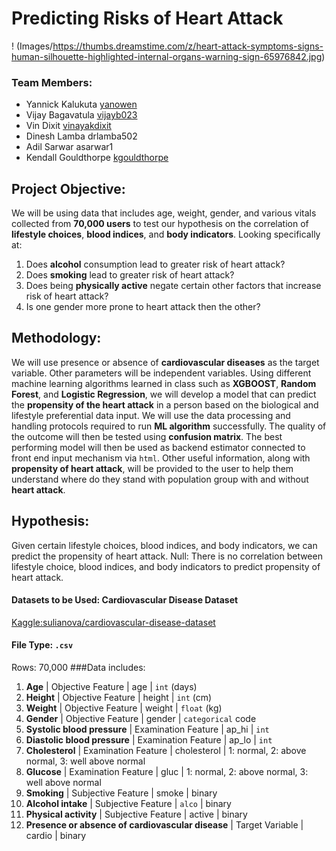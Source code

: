 # Predicting Risks of Heart Attack 

! (Images/https://thumbs.dreamstime.com/z/heart-attack-symptoms-signs-human-silhouette-highlighted-internal-organs-warning-sign-65976842.jpg)

### Team Members: 
* Yannick Kalukuta	[yanowen](https://github.com/Yanrice)
* Vijay Bagavatula	[vijayb023](https://github.com/Vijayb023)
* Vin Dixit	                 [vinayakdixit](https://github.com/vinayakdixit)
* Dinesh Lamba	drlamba502
* Adil Sarwar	asarwar1
* Kendall Gouldthorpe  [kgouldthorpe](https://github.com/kgouldthorpe)

## Project Objective: 

We will be using data that includes age, weight, gender, and various vitals collected from **70,000 users** to test our hypothesis on the correlation of **lifestyle choices**, **blood indices**, and **body indicators**. 
Looking specifically at:
1. Does **alcohol** consumption lead to greater risk of heart attack?
2. Does **smoking** lead to greater risk of heart attack?
3. Does being **physically active** negate certain other factors that increase risk of heart attack?
4. Is one gender more prone to heart attack then the other?

## Methodology:
We will use presence or absence of **cardiovascular diseases** as the target variable. Other parameters will be independent variables. Using different machine learning algorithms learned in class such as **XGBOOST**, **Random Forest**, and **Logistic Regression**, we will develop a model that can predict the **propensity of the heart attack** in a person based on the biological and lifestyle preferential data input.
We will use the data processing and handling protocols required to run **ML algorithm** successfully. The quality of the outcome will then be tested using **confusion matrix**. The best performing model will then be used as backend estimator connected to front end input mechanism via `html`. Other useful information, along with **propensity of heart attack**, will be provided to the user to help them understand where do they stand with population group with and without **heart attack**.


## Hypothesis: 
Given certain lifestyle choices, blood indices, and body indicators, we can predict the propensity of heart attack.
Null:
There is no correlation between lifestyle choice, blood indices, and body indicators to predict propensity of heart attack.
#### Datasets to be Used:  Cardiovascular Disease Dataset
[Kaggle:sulianova/cardiovascular-disease-dataset](https://www.kaggle.com/sulianova/cardiovascular-disease-dataset)
#### File Type: `.csv`
Rows: 70,000
###Data includes:
1. **Age** | Objective Feature | age | `int` (days)
2. **Height** | Objective Feature | height | `int` (cm) 
3. **Weight** | Objective Feature | weight | `float` (kg) 
4. **Gender** | Objective Feature | gender | `categorical` code 
5. **Systolic blood pressure** | Examination Feature | ap_hi | `int`
6. **Diastolic blood pressure** | Examination Feature | ap_lo | `int` 
7. **Cholesterol** | Examination Feature | cholesterol | 1: normal, 2: above normal, 3: well above normal 
8. **Glucose** | Examination Feature | gluc | 1: normal, 2: above normal, 3: well above normal 
9. **Smoking** | Subjective Feature | smoke | binary 
10. **Alcohol intake** | Subjective Feature | `alco` | binary 
11. **Physical activity** | Subjective Feature | active | binary 
12. **Presence or absence of cardiovascular disease** | Target Variable | cardio | binary 




